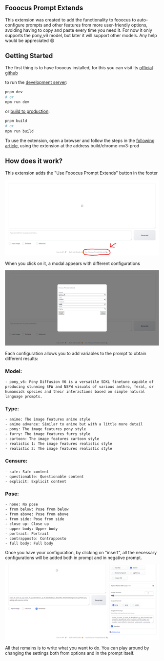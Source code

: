## Fooocus Prompt Extends

This extension was created to add the functionality to fooocus to auto-configure prompts and other features from more user-friendly options, avoiding having to copy and paste every time you need it. For now it only supports the pony_v6 model, but later it will support other models. Any help would be appreciated :smile:

## Getting Started

The first thing is to have fooocus installed, for this you can visit its [official github](https://github.com/lllyasviel/Fooocus)

to run the [development server](https://docs.plasmo.com/framework/workflows/dev):

```bash
pnpm dev
# or
npm run dev
```

or [build to production](https://docs.plasmo.com/framework/workflows/build):

```bash
pnpm build
# or
npm run build
```

To use the extension, open a browser and follow the steps in the [following article](https://learn.microsoft.com/en-us/microsoft-edge/extensions-chromium/getting-started/extension-sideloading), using the extension at the address build/chrome-mv3-prod

## How does it work?

This extension adds the "Use Fooocus Prompt Extends" button in the footer

![image](./docs/001.png)

When you click on it, a modal appears with different configurations

![image](./docs/002.png)

Each configuration allows you to add variables to the prompt to obtain different results:

### Model:
    - pony_v6: Pony Diffusion V6 is a versatile SDXL finetune capable of producing stunning SFW and NSFW visuals of various anthro, feral, or humanoids species and their interactions based on simple natural language prompts.
### Type: 
    - anime: The image features anime style
    - anime advance: Similar to anime but with a little more detail
    - pony: The image features pony style
    - furry: The image features furry style
    - cartoon: The image features cartoon style
    - realistic 1: The image features realistic style
    - realistic 2: The image features realistic style
### Censure:
    - safe: Safe content
    - questionable: Questionable content
    - explicit: Explicit content
### Pose: 
    - none: No pose
    - from below: Pose from below
    - from above: Pose from above
    - from side: Pose from side
    - close up: Close up
    - upper body: Upper body
    - portrait: Portrait
    - contrapposto: Contrapposto
    - full body: Full body

Once you have your configuration, by clicking on "insert", all the necessary configurations will be added both in prompt and in negative prompt.

![image](./docs/003.png)

All that remains is to write what you want to do. You can play around by changing the settings both from options and in the prompt itself.
